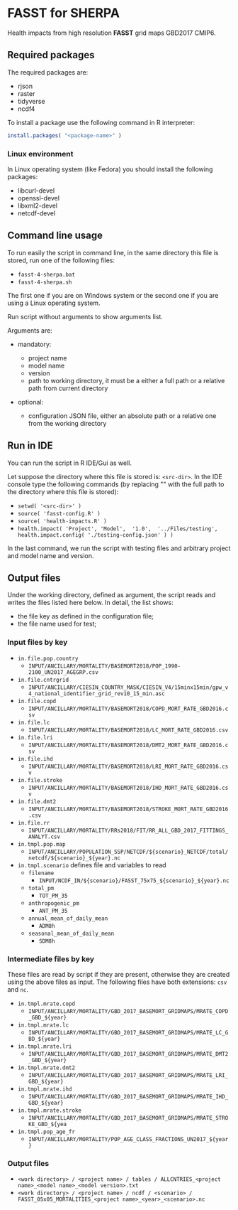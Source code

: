
# **FASST** for **SHERPA** #

Health impacts from high resolution **FASST** grid maps GBD2017 CMIP6.


## Required packages ##

The required packages are:

 * rjson
 * raster
 * tidyverse
 * ncdf4

To install a package use the following command in R interpreter:
```R
install.packages( "<package-name>" )
```


### Linux environment ###

In Linux operating system (like Fedora) you should install the following packages:

 * libcurl-devel
 * openssl-devel
 * libxml2-devel
 * netcdf-devel


## Command line usage ##

To run easily the script in command line, in the same directory this file is stored, run one of the following files:

 * `fasst-4-sherpa.bat`
 * `fasst-4-sherpa.sh`

The first one if you are on Windows system or the second one if you are using a Linux operating system.


Run script without arguments to show arguments list.

Arguments are:

 * mandatory:
    * project name
    * model name
    * version
    * path to working directory, it must be a either a full path or a relative path from current directory

 * optional:
    * configuration JSON file, either an absolute path or a relative one from the working directory


## Run in IDE ##

You can run the script in R IDE/Gui as well.

Let suppose the directory where this file is stored is: `<src-dir>`.
In the IDE console type the following commands (by replacing "<src-dir>" with the full path to the directory where this file is stored):

 * `setwd( '<src-dir>' )`
 * `source( 'fasst-config.R' )`
 * `source( 'health-impacts.R' )`
 * `health.impact( 'Project', 'Model',  '1.0',  '../Files/testing',  health.impact.config( './testing-config.json' ) )`

In the last command, we run the script with testing files and arbitrary project and model name and version.


## Output files ##

Under the working directory, defined as argument, the script reads and writes the files listed here below.
In detail, the list shows:

 - the file key as defined in the configuration file;
 - the file name used for test;

### Input files by key ###
 - `in.file.pop.country`
     - `INPUT/ANCILLARY/MORTALITY/BASEMORT2018/POP_1990-2100_UN2017_AGEGRP.csv`
 - `in.file.cntrgrid`
     - `INPUT/ANCILLARY/CIESIN_COUNTRY_MASK/CIESIN_V4/15minx15min/gpw_v4_national_identifier_grid_rev10_15_min.asc`
 - `in.file.copd`
     - `INPUT/ANCILLARY/MORTALITY/BASEMORT2018/COPD_MORT_RATE_GBD2016.csv`
 - `in.file.lc`
     - `INPUT/ANCILLARY/MORTALITY/BASEMORT2018/LC_MORT_RATE_GBD2016.csv`
 - `in.file.lri`
     - `INPUT/ANCILLARY/MORTALITY/BASEMORT2018/DMT2_MORT_RATE_GBD2016.csv`
 - `in.file.ihd`
     - `INPUT/ANCILLARY/MORTALITY/BASEMORT2018/LRI_MORT_RATE_GBD2016.csv`
 - `in.file.stroke`
     - `INPUT/ANCILLARY/MORTALITY/BASEMORT2018/IHD_MORT_RATE_GBD2016.csv`
 - `in.file.dmt2`
     - `INPUT/ANCILLARY/MORTALITY/BASEMORT2018/STROKE_MORT_RATE_GBD2016.csv`
 - `in.file.rr`
     - `INPUT/ANCILLARY/MORTALITY/RRs2018/FIT/RR_ALL_GBD_2017_FITTINGS_ANALYT.csv`
 - `in.tmpl.pop.map`
     - `INPUT/ANCILLARY/POPULATION_SSP/NETCDF/${scenario}_NETCDF/total/netcdf/${scenario}_${year}.nc`
 - `in.tmpl.scenario` defines file and variables to read
     - `filename`
         - `INPUT/NCDF_IN/${scenario}/FASST_75x75_${scenario}_${year}.nc`
     - `total_pm`
         - `TOT_PM_35`
     - `anthropogenic_pm`
         - `ANT_PM_35`
     - `annual_mean_of_daily_mean`
         - `ADM8h`
     - `seasonal_mean_of_daily_mean`
         - `SDM8h`

### Intermediate files by key ###
These files are read by script if they are present, otherwise they are created using the above files as input.
The following files have both extensions: `csv` and `nc`.

 - `in.tmpl.mrate.copd`
     - `INPUT/ANCILLARY/MORTALITY/GBD_2017_BASEMORT_GRIDMAPS/MRATE_COPD_GBD_${year}`
 - `in.tmpl.mrate.lc`
     - `INPUT/ANCILLARY/MORTALITY/GBD_2017_BASEMORT_GRIDMAPS/MRATE_LC_GBD_${year}`
 - `in.tmpl.mrate.lri`
     - `INPUT/ANCILLARY/MORTALITY/GBD_2017_BASEMORT_GRIDMAPS/MRATE_DMT2_GBD_${year}`
 - `in.tmpl.mrate.dmt2`
     - `INPUT/ANCILLARY/MORTALITY/GBD_2017_BASEMORT_GRIDMAPS/MRATE_LRI_GBD_${year}`
 - `in.tmpl.mrate.ihd`
     - `INPUT/ANCILLARY/MORTALITY/GBD_2017_BASEMORT_GRIDMAPS/MRATE_IHD_GBD_${year}`
 - `in.tmpl.mrate.stroke`
     - `INPUT/ANCILLARY/MORTALITY/GBD_2017_BASEMORT_GRIDMAPS/MRATE_STROKE_GBD_${yea`
 - `in.tmpl.pop_age_fr`
     - `INPUT/ANCILLARY/MORTALITY/POP_AGE_CLASS_FRACTIONS_UN2017_${year}`

### Output files ###
 - `<work directory> / <project name> / tables / ALLCNTRIES_<project name>_<model name>_<model version>.txt`
 - `<work directory> / <project name> / ncdf / <scenario> / FASST_05x05_MORTALITIES_<project name>_<year>_<scenario>.nc`

